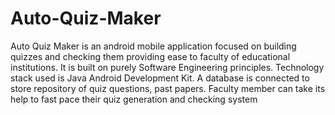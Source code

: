 # Auto-Quiz-Maker
Auto Quiz Maker is an android mobile application focused on building quizzes and checking them providing ease to faculty of educational institutions. It is built on purely Software Engineering principles. 
Technology stack used is Java Android Development Kit.
A database is connected to store repository of quiz questions, past papers.
Faculty member can take its help to fast pace their quiz generation and checking system
